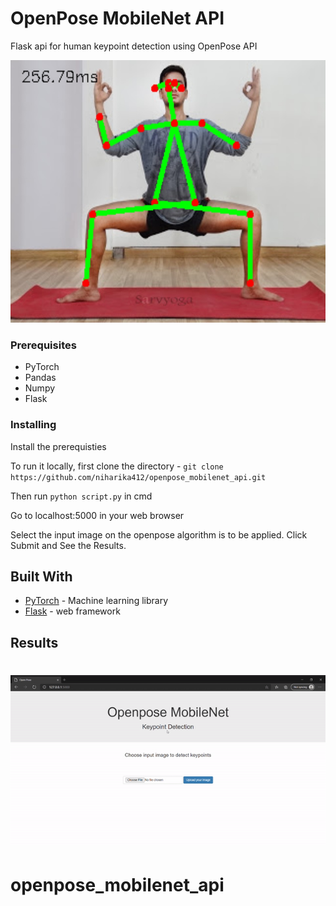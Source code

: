# OpenPose MobileNet API

Flask api for human keypoint detection using OpenPose API

![image](https://github.com/niharika412/openpose_mobilenet_api/blob/master/output.jpg)

### Prerequisites

* PyTorch
* Pandas
* Numpy
* Flask

### Installing

Install the prerequisties

To run it locally, first clone the directory - 
`git clone https://github.com/niharika412/openpose_mobilenet_api.git`

Then run `python script.py` in cmd

Go to localhost:5000 in your web browser

Select the input image on the openpose algorithm is to be applied. Click Submit and See the Results.

## Built With

* [PyTorch](https://pytorch.org/) -  Machine learning library
* [Flask](http://flask.pocoo.org/) - web framework

## Results

![image](https://github.com/niharika412/openpose_mobilenet_api/blob/master/op.gif)
=======
# openpose_mobilenet_api
